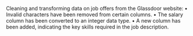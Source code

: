 Cleaning and transforming data on job offers from the Glassdoor website:
•	Invalid characters have been removed from certain columns.
•	The salary column has been converted to an integer data type.
•	A new column has been added, indicating the key skills required in the job description.
